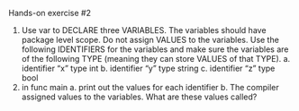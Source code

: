 Hands-on exercise #2
1. Use var to DECLARE three VARIABLES. The variables should have package level
scope. Do not assign VALUES to the variables. Use the following IDENTIFIERS for the
variables and make sure the variables are of the following TYPE (meaning they can
store VALUES of that TYPE).
a. identifier “x” type int
b. identifier “y” type string
c. identifier “z” type bool
2. in func main
a. print out the values for each identifier
b. The compiler assigned values to the variables. What are these values called?
